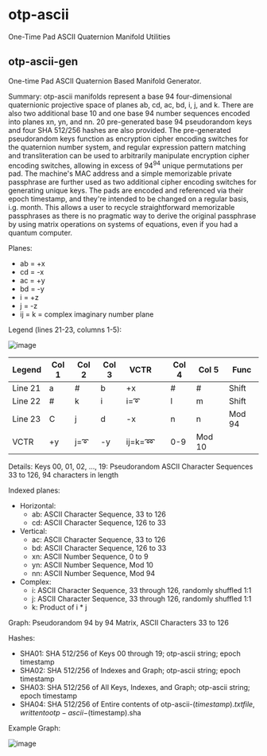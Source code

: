 # otp-ascii
One-Time Pad ASCII Quaternion Manifold Utilities

## otp-ascii-gen
One-time Pad ASCII Quaternion Based Manifold Generator.

Summary:
otp-ascii manifolds represent a base 94 four-dimensional quaternionic projective space of planes ab, cd, ac, bd, i, j, and k. There are also two additional base 10 and one base 94 number sequences encoded into planes xn, yn, and nn. 20 pre-generated base 94 pseudorandom keys and four SHA 512/256 hashes are also provided. The pre-generated pseudorandom keys function as encryption cipher encoding switches for the quaternion number system, and regular expression pattern matching and transliteration can be used to arbitrarily manipulate encryption cipher encoding switches, allowing in excess of 94<sup>94</sup> unique permutations per pad. The machine's MAC address and a simple memorizable private passphrase are further used as two additional cipher encoding switches for generating unique keys. The pads are encoded and referenced via their epoch timestamp, and they're intended to be changed on a regular basis, i.g. month. This allows a user to recycle straightforward memorizable passphrases as there is no pragmatic way to derive the original passphrase by using matrix operations on systems of equations, even if you had a quantum computer.

Planes:
  - ab = +x
  - cd = -x
  - ac = +y
  - bd = -y
  - i = +z
  - j = -z
  - ij = k = complex imaginary number plane

Legend (lines 21-23, columns 1-5):

![image](https://user-images.githubusercontent.com/22720196/120064618-c6bb6600-c032-11eb-8448-ecdb5a1816c6.png)

| Legend  | Col 1 | Col 2 | Col 3 | VCTR   |   | Col 4 | Col 5  | Func   |
|---------|-------|-------|-------|--------|---|-------|--------|--------|
| Line 21 | a     | #     | b     | +x     |   | #     | #      | Shift  |
| Line 22 | #     | k     | i     | i=➰    |   | l     | m      | Shift  |
| Line 23 | C     | j     | d     | -x     |   | n     | n      | Mod 94 |
| VCTR    | +y    | j=➰   | -y    | ij=k=➿ |   | 0-9   | Mod 10 |        |

Details:
Keys 00, 01, 02, ..., 19: Pseudorandom ASCII Character Sequences 33 to 126, 94 characters in length

Indexed planes:
  - Horizontal:
      - ab: ASCII Character Sequence, 33 to 126
      - cd: ASCII Character Sequence, 126 to 33
  - Vertical:
      - ac: ASCII Character Sequence, 33 to 126
      - bd: ASCII Character Sequence, 126 to 33
      - xn: ASCII Number Sequence, 0 to 9
      - yn: ASCII Number Sequence, Mod 10
      - nn: ASCII Number Sequence, Mod 94
  - Complex:
      - i: ASCII Character Sequence, 33 through 126, randomly shuffled 1:1
      - j: ASCII Character Sequence, 33 through 126, randomly shuffled 1:1
      - k: Product of i * j
    
Graph: Pseudorandom 94 by 94 Matrix, ASCII Characters 33 to 126

Hashes:
 - SHA01: SHA 512/256 of Keys 00 through 19; otp-ascii string; epoch timestamp
 - SHA02: SHA 512/256 of Indexes and Graph; otp-ascii string; epoch timestamp
 - SHA03: SHA 512/256 of All Keys, Indexes, and Graph; otp-ascii string; epoch timestamp
 - SHA04: SHA 512/256 of Entire contents of otp-ascii-$(timestamp).txt file, written to otp-ascii-$(timestamp).sha


Example Graph:

![image](https://user-images.githubusercontent.com/22720196/120057348-f0ab6300-c007-11eb-92ae-edb609560261.png)

